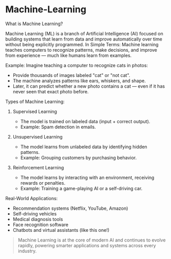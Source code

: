 # Machine-Learning
What is Machine Learning?

Machine Learning (ML) is a branch of Artificial Intelligence (AI) focused on building systems that learn from data and improve automatically over time without being explicitly programmed.
In Simple Terms:
Machine learning teaches computers to recognize patterns, make decisions, and improve from experience — much like humans learn from examples.

Example:
Imagine teaching a computer to recognize cats in photos:

- Provide thousands of images labeled "cat" or "not cat".
- The machine analyzes patterns like ears, whiskers, and shape.
- Later, it can predict whether a new photo contains a cat — even if it has never seen that exact photo before.

Types of Machine Learning:

1. Supervised Learning
   - The model is trained on labeled data (input + correct output).
   - Example: Spam detection in emails.

2. Unsupervised Learning
   - The model learns from unlabeled data by identifying hidden patterns.
   - Example: Grouping customers by purchasing behavior.

3. Reinforcement Learning
   - The model learns by interacting with an environment, receiving rewards or penalties.
   - Example: Training a game-playing AI or a self-driving car.

Real-World Applications:

-  Recommendation systems (Netflix, YouTube, Amazon)
-  Self-driving vehicles
-  Medical diagnosis tools
-  Face recognition software
-  Chatbots and virtual assistants (like this one!)


> Machine Learning is at the core of modern AI and continues to evolve rapidly, powering smarter applications and systems across every industry.
